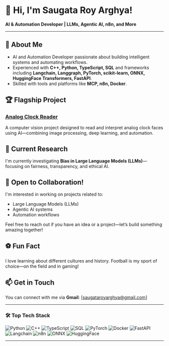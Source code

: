 # 👋 Hi, I'm Saugata Roy Arghya!

**AI & Automation Developer | LLMs, Agentic AI, n8n, and More**

---

## 🚀 About Me
- AI and Automation Developer passionate about building intelligent systems and automating workflows.
- Experienced with **C++, Python, TypeScript, SQL** and frameworks including **Langchain, Langgraph, PyTorch, scikit-learn, ONNX, HuggingFace Transformers, FastAPI**.
- Skilled with tools and platforms like **MCP, n8n, Docker**.

## 🏆 Flagship Project

### [Analog Clock Reader](https://github.com/saugataroyarghya/Analog-Clock-Reader)
A computer vision project designed to read and interpret analog clock faces using AI—combining image processing, deep learning, and automation.

## 🔬 Current Research
I'm currently investigating **Bias in Large Language Models (LLMs)**—focusing on fairness, transparency, and ethical AI.

## 🤝 Open to Collaboration!
I'm interested in working on projects related to:
- Large Language Models (LLMs)
- Agentic AI systems
- Automation workflows

Feel free to reach out if you have an idea or a project—let’s build something amazing together!

## ⚽ Fun Fact
I love learning about different cultures and history. Football is my sport of choice—on the field and in gaming!

## 📫 Get in Touch
You can connect with me via **Gmail**: [saugataroyarghya@gmail.com]

---

### 🛠️ Top Tech Stack

![Python](https://img.shields.io/badge/Python-3776AB?style=for-the-badge&logo=python&logoColor=white)
![C++](https://img.shields.io/badge/C++-00599C?style=for-the-badge&logo=cplusplus&logoColor=white)
![TypeScript](https://img.shields.io/badge/TypeScript-007ACC?style=for-the-badge&logo=typescript&logoColor=white)
![SQL](https://img.shields.io/badge/SQL-4479A1?style=for-the-badge&logo=postgresql&logoColor=white)
![PyTorch](https://img.shields.io/badge/PyTorch-EE4C2C?style=for-the-badge&logo=pytorch&logoColor=white)
![Docker](https://img.shields.io/badge/Docker-2496ED?style=for-the-badge&logo=docker&logoColor=white)
![FastAPI](https://img.shields.io/badge/FastAPI-009688?style=for-the-badge&logo=fastapi&logoColor=white)
![Langchain](https://img.shields.io/badge/Langchain-000000?style=for-the-badge)
![n8n](https://img.shields.io/badge/n8n-FF6100?style=for-the-badge&logo=n8n&logoColor=white)
![ONNX](https://img.shields.io/badge/ONNX-1A73E8?style=for-the-badge&logo=onnx&logoColor=white)
![HuggingFace](https://img.shields.io/badge/HuggingFace-FFD21F?style=for-the-badge&logo=huggingface&logoColor=black)

---

<!--
**saugataroyarghya/saugataroyarghya** is a ✨special✨ repository because its README.md (this file) appears on your GitHub profile!
-->
